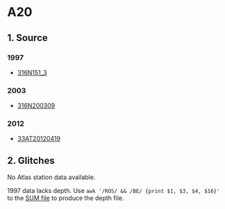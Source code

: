 # A20
## 1. Source
### 1997
+ [316N151_3](https://cchdo.ucsd.edu/cruise/316N151_3)

### 2003
+ [316N200309](https://cchdo.ucsd.edu/cruise/316N200309)

### 2012
+ [33AT20120419](https://cchdo.ucsd.edu/cruise/33AT20120419)

## 2. Glitches

No Atlas station data available.

1997 data lacks depth. Use `awk '/ROS/ && /BE/ {print $1, $3, $4, $16}'` to the
[SUM file](https://cchdo.ucsd.edu/data/2655/a20su.txt) to produce the depth file.
